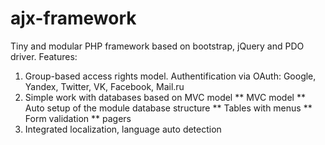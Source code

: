 # ajx-framework
Tiny and modular PHP framework based on bootstrap, jQuery and PDO driver. 
Features: 
1. Group-based access rights model. Authentification via OAuth: Google, Yandex, Twitter, VK, Facebook, Mail.ru
2. Simple work with databases based on MVC model
  ** MVC model
  ** Auto setup of the module database structure
  ** Tables with menus
  ** Form validation
  ** pagers
3. Integrated localization, language auto detection 
